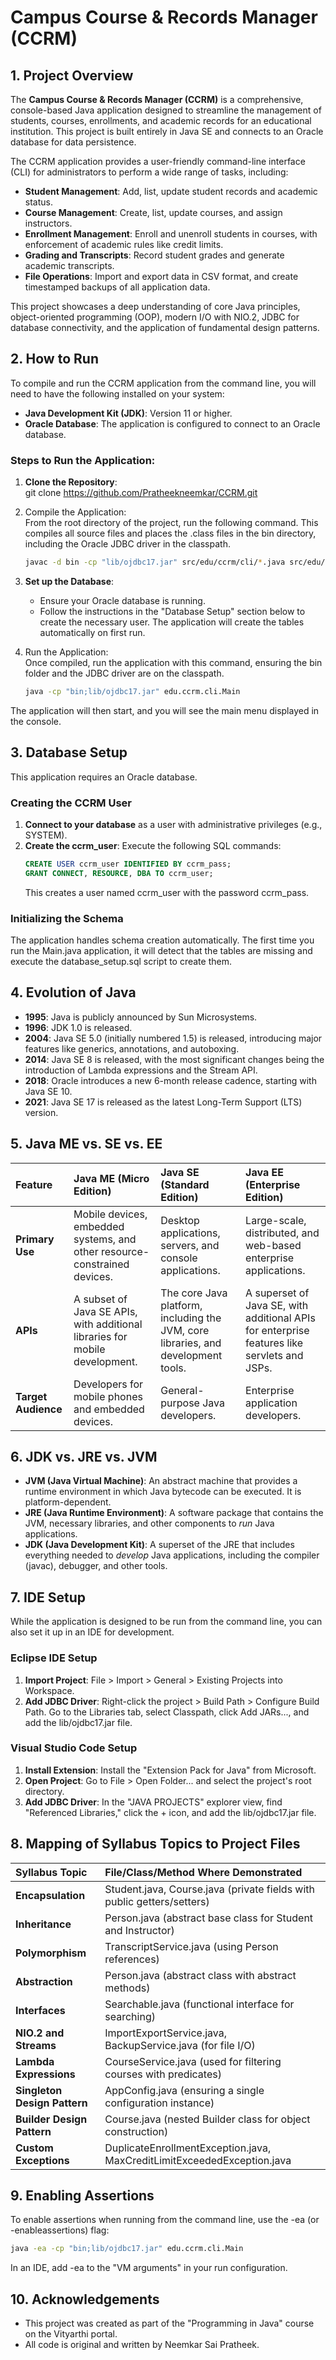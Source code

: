 # **Campus Course & Records Manager (CCRM)**

## **1\. Project Overview**

The **Campus Course & Records Manager (CCRM)** is a comprehensive, console-based Java application designed to streamline the management of students, courses, enrollments, and academic records for an educational institution. This project is built entirely in Java SE and connects to an Oracle database for data persistence.

The CCRM application provides a user-friendly command-line interface (CLI) for administrators to perform a wide range of tasks, including:

* **Student Management**: Add, list, update student records and academic status.  
* **Course Management**: Create, list, update courses, and assign instructors.  
* **Enrollment Management**: Enroll and unenroll students in courses, with enforcement of academic rules like credit limits.  
* **Grading and Transcripts**: Record student grades and generate academic transcripts.  
* **File Operations**: Import and export data in CSV format, and create timestamped backups of all application data.

This project showcases a deep understanding of core Java principles, object-oriented programming (OOP), modern I/O with NIO.2, JDBC for database connectivity, and the application of fundamental design patterns.

## **2\. How to Run**

To compile and run the CCRM application from the command line, you will need to have the following installed on your system:

* **Java Development Kit (JDK)**: Version 11 or higher.  
* **Oracle Database**: The application is configured to connect to an Oracle database.

### **Steps to Run the Application:**

1. **Clone the Repository**:  
   git clone https://github.com/Pratheekneemkar/CCRM.git

2. Compile the Application:  
   From the root directory of the project, run the following command. This compiles all source files and places the .class files in the bin directory, including the Oracle JDBC driver in the classpath.  
   ```bash
   javac -d bin -cp "lib/ojdbc17.jar" src/edu/ccrm/cli/*.java src/edu/ccrm/config/*.java src/edu/ccrm/domain/*.java src/edu/ccrm/exception/*.java src/edu/ccrm/io/*.java src/edu/ccrm/service/*.java src/edu/ccrm/util/*.java
    ```
3. **Set up the Database**:  
   * Ensure your Oracle database is running.  
   * Follow the instructions in the "Database Setup" section below to create the necessary user. The application will create the tables automatically on first run.  
4. Run the Application:  
   Once compiled, run the application with this command, ensuring the bin folder and the JDBC driver are on the classpath.  
   ```bash
   java -cp "bin;lib/ojdbc17.jar" edu.ccrm.cli.Main
    ```
The application will then start, and you will see the main menu displayed in the console.

## **3\. Database Setup**

This application requires an Oracle database.

### **Creating the CCRM User**

1. **Connect to your database** as a user with administrative privileges (e.g., SYSTEM).  
2. **Create the ccrm\_user**: Execute the following SQL commands:  
    ```SQL
   CREATE USER ccrm_user IDENTIFIED BY ccrm_pass;  
   GRANT CONNECT, RESOURCE, DBA TO ccrm_user;
    ```
   This creates a user named ccrm_user with the password ccrm_pass.

### **Initializing the Schema**

The application handles schema creation automatically. The first time you run the Main.java application, it will detect that the tables are missing and execute the database\_setup.sql script to create them.

## **4\. Evolution of Java**

* **1995**: Java is publicly announced by Sun Microsystems.  
* **1996**: JDK 1.0 is released.  
* **2004**: Java SE 5.0 (initially numbered 1.5) is released, introducing major features like generics, annotations, and autoboxing.  
* **2014**: Java SE 8 is released, with the most significant changes being the introduction of Lambda expressions and the Stream API.  
* **2018**: Oracle introduces a new 6-month release cadence, starting with Java SE 10\.  
* **2021**: Java SE 17 is released as the latest Long-Term Support (LTS) version.

## **5\. Java ME vs. SE vs. EE**

| Feature | Java ME (Micro Edition) | Java SE (Standard Edition) | Java EE (Enterprise Edition) |
| :---- | :---- | :---- | :---- |
| **Primary Use** | Mobile devices, embedded systems, and other resource-constrained devices. | Desktop applications, servers, and console applications. | Large-scale, distributed, and web-based enterprise applications. |
| **APIs** | A subset of Java SE APIs, with additional libraries for mobile development. | The core Java platform, including the JVM, core libraries, and development tools. | A superset of Java SE, with additional APIs for enterprise features like servlets and JSPs. |
| **Target Audience** | Developers for mobile phones and embedded devices. | General-purpose Java developers. | Enterprise application developers. |

## **6\. JDK vs. JRE vs. JVM**

* **JVM (Java Virtual Machine)**: An abstract machine that provides a runtime environment in which Java bytecode can be executed. It is platform-dependent.  
* **JRE (Java Runtime Environment)**: A software package that contains the JVM, necessary libraries, and other components to *run* Java applications.  
* **JDK (Java Development Kit)**: A superset of the JRE that includes everything needed to *develop* Java applications, including the compiler (javac), debugger, and other tools.

## **7\. IDE Setup**

While the application is designed to be run from the command line, you can also set it up in an IDE for development.

### **Eclipse IDE Setup**

1. **Import Project**: File \> Import \> General \> Existing Projects into Workspace.  
2. **Add JDBC Driver**: Right-click the project \> Build Path \> Configure Build Path. Go to the Libraries tab, select Classpath, click Add JARs..., and add the lib/ojdbc17.jar file.

### **Visual Studio Code Setup**

1. **Install Extension**: Install the "Extension Pack for Java" from Microsoft.  
2. **Open Project**: Go to File \> Open Folder... and select the project's root directory.  
3. **Add JDBC Driver**: In the "JAVA PROJECTS" explorer view, find "Referenced Libraries," click the \+ icon, and add the lib/ojdbc17.jar file.

## **8\. Mapping of Syllabus Topics to Project Files**

| Syllabus Topic | File/Class/Method Where Demonstrated |
| :---- | :---- |
| **Encapsulation** | Student.java, Course.java (private fields with public getters/setters) |
| **Inheritance** | Person.java (abstract base class for Student and Instructor) |
| **Polymorphism** | TranscriptService.java (using Person references) |
| **Abstraction** | Person.java (abstract class with abstract methods) |
| **Interfaces** | Searchable.java (functional interface for searching) |
| **NIO.2 and Streams** | ImportExportService.java, BackupService.java (for file I/O) |
| **Lambda Expressions** | CourseService.java (used for filtering courses with predicates) |
| **Singleton Design Pattern** | AppConfig.java (ensuring a single configuration instance) |
| **Builder Design Pattern** | Course.java (nested Builder class for object construction) |
| **Custom Exceptions** | DuplicateEnrollmentException.java, MaxCreditLimitExceededException.java |

## **9\. Enabling Assertions**

To enable assertions when running from the command line, use the \-ea (or \-enableassertions) flag:
```bash
java -ea -cp "bin;lib/ojdbc17.jar" edu.ccrm.cli.Main
```
In an IDE, add \-ea to the "VM arguments" in your run configuration.

## **10\. Acknowledgements**

* This project was created as part of the "Programming in Java" course on the Vityarthi portal.  
* All code is original and written by Neemkar Sai Pratheek.

